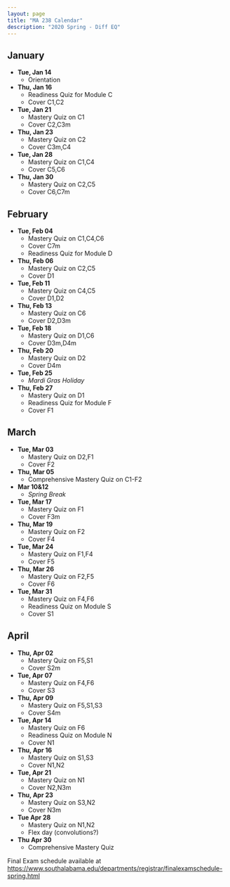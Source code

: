 ```yaml
---
layout: page
title: "MA 238 Calendar"
description: "2020 Spring - Diff EQ"
---
```


## January

- **Tue, Jan 14**
  - Orientation
- **Thu, Jan 16**
  - Readiness Quiz for Module C
  - Cover C1,C2
- **Tue, Jan 21**
  - Mastery Quiz on C1
  - Cover C2,C3m
- **Thu, Jan 23**
  - Mastery Quiz on C2
  - Cover C3m,C4
- **Tue, Jan 28**
  - Mastery Quiz on C1,C4
  - Cover C5,C6
- **Thu, Jan 30**
  - Mastery Quiz on C2,C5
  - Cover C6,C7m

## February

- **Tue, Feb 04**
  - Mastery Quiz on C1,C4,C6
  - Cover C7m
  - Readiness Quiz for Module D
- **Thu, Feb 06**
  - Mastery Quiz on C2,C5
  - Cover D1
- **Tue, Feb 11**
  - Mastery Quiz on C4,C5
  - Cover D1,D2
- **Thu, Feb 13**
  - Mastery Quiz on C6
  - Cover D2,D3m
- **Tue, Feb 18**
  - Mastery Quiz on D1,C6
  - Cover D3m,D4m
- **Thu, Feb 20**
  - Mastery Quiz on D2
  - Cover D4m
- **Tue, Feb 25**
  - *Mardi Gras Holiday*
- **Thu, Feb 27**
  - Mastery Quiz on D1
  - Readiness Quiz for Module F
  - Cover F1

## March

- **Tue, Mar 03**
  - Mastery Quiz on D2,F1
  - Cover F2
- **Thu, Mar 05**
  - Comprehensive Mastery Quiz on C1-F2
- **Mar 10&12**
  - *Spring Break*
- **Tue, Mar 17**
  - Mastery Quiz on F1
  - Cover F3m
- **Thu, Mar 19**
  - Mastery Quiz on F2
  - Cover F4
- **Tue, Mar 24**
  - Mastery Quiz on F1,F4
  - Cover F5
- **Thu, Mar 26**
  - Mastery Quiz on F2,F5
  - Cover F6
- **Tue, Mar 31**
  - Mastery Quiz on F4,F6
  - Readiness Quiz on Module S
  - Cover S1

## April

- **Thu, Apr 02**
  - Mastery Quiz on F5,S1
  - Cover S2m
- **Tue, Apr 07**
  - Mastery Quiz on F4,F6
  - Cover S3
- **Thu, Apr 09**
  - Mastery Quiz on F5,S1,S3
  - Cover S4m
- **Tue, Apr 14**
  - Mastery Quiz on F6
  - Readiness Quiz on Module N
  - Cover N1
- **Thu, Apr 16**
  - Mastery Quiz on S1,S3
  - Cover N1,N2
- **Tue, Apr 21**
  - Mastery Quiz on N1
  - Cover N2,N3m
- **Thu, Apr 23**
  - Mastery Quiz on S3,N2
  - Cover N3m
- **Tue Apr 28**
  - Mastery Quiz on N1,N2
  - Flex day (convolutions?)
- **Thu Apr 30**
  - Comprehensive Mastery Quiz

Final Exam schedule available at <https://www.southalabama.edu/departments/registrar/finalexamschedule-spring.html>
